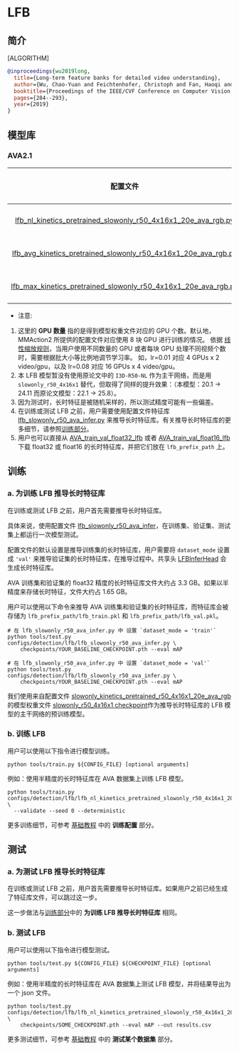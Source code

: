 # LFB

## 简介

[ALGORITHM]

```BibTeX
@inproceedings{wu2019long,
  title={Long-term feature banks for detailed video understanding},
  author={Wu, Chao-Yuan and Feichtenhofer, Christoph and Fan, Haoqi and He, Kaiming and Krahenbuhl, Philipp and Girshick, Ross},
  booktitle={Proceedings of the IEEE/CVF Conference on Computer Vision and Pattern Recognition},
  pages={284--293},
  year={2019}
}
```

## 模型库

### AVA2.1

| 配置文件 | 模态 |  预训练  | 主干网络  | 输入 | GPU 数量 | 分辨率 | 平均精度 | log | json | ckpt |
| :----------------------------------------------------------: | :------: | :----------: | :-------: | :---: | :--: | :------------: | :--: | :----------------------------------------------------------: | :----------------------------------------------------------: | :----------------------------------------------------------: |
| [lfb_nl_kinetics_pretrained_slowonly_r50_4x16x1_20e_ava_rgb.py](/configs/detection/lfb/lfb_nl_kinetics_pretrained_slowonly_r50_4x16x1_20e_ava_rgb.py) |   RGB    | Kinetics-400 | [slowonly_r50_4x16x1](/configs/detection/ava/slowonly_kinetics_pretrained_r50_4x16x1_20e_ava_rgb.py) | 4x16 | 8 | 短边 256 | 24.11 | [log](https://download.openmmlab.com/mmaction/detection/lfb/lfb_nl_kinetics_pretrained_slowonly_r50_4x16x1_20e_ava_rgb/20210224_125052.log) | [json](https://download.openmmlab.com/mmaction/detection/lfb/lfb_nl_kinetics_pretrained_slowonly_r50_4x16x1_20e_ava_rgb/20210224_125052.log.json) | [ckpt](https://download.openmmlab.com/mmaction/detection/lfb/lfb_nl_kinetics_pretrained_slowonly_r50_4x16x1_20e_ava_rgb/lfb_nl_kinetics_pretrained_slowonly_r50_4x16x1_20e_ava_rgb_20210224-2ae136d9.pth) |
| [lfb_avg_kinetics_pretrained_slowonly_r50_4x16x1_20e_ava_rgb.py](/configs/detection/lfb/lfb_avg_kinetics_pretrained_slowonly_r50_4x16x1_20e_ava_rgb.py) |   RGB    | Kinetics-400 | [slowonly_r50_4x16x1](/configs/detection/ava/slowonly_kinetics_pretrained_r50_4x16x1_20e_ava_rgb.py) | 4x16 | 8 | 短边 256 | 20.17 | [log](https://download.openmmlab.com/mmaction/detection/lfb/lfb_avg_kinetics_pretrained_slowonly_r50_4x16x1_20e_ava_rgb/20210301_124812.log) | [json](https://download.openmmlab.com/mmaction/detection/lfb/lfb_avg_kinetics_pretrained_slowonly_r50_4x16x1_20e_ava_rgb/20210301_124812.log.json) | [ckpt](https://download.openmmlab.com/mmaction/detection/lfb/lfb_avg_kinetics_pretrained_slowonly_r50_4x16x1_20e_ava_rgb/lfb_avg_kinetics_pretrained_slowonly_r50_4x16x1_20e_ava_rgb_20210301-19c330b7.pth) |
| [lfb_max_kinetics_pretrained_slowonly_r50_4x16x1_20e_ava_rgb.py](/configs/detection/lfb/lfb_max_kinetics_pretrained_slowonly_r50_4x16x1_20e_ava_rgb.py) |   RGB    | Kinetics-400 | [slowonly_r50_4x16x1](/configs/detection/ava/slowonly_kinetics_pretrained_r50_4x16x1_20e_ava_rgb.py) | 4x16 | 8 | 短边 256 | 22.15 | [log](https://download.openmmlab.com/mmaction/detection/lfb/lfb_max_kinetics_pretrained_slowonly_r50_4x16x1_20e_ava_rgb/20210301_124812.log) | [json](https://download.openmmlab.com/mmaction/detection/lfb/lfb_max_kinetics_pretrained_slowonly_r50_4x16x1_20e_ava_rgb/20210301_124812.log.json) | [ckpt](https://download.openmmlab.com/mmaction/detection/lfb/lfb_max_kinetics_pretrained_slowonly_r50_4x16x1_20e_ava_rgb/lfb_max_kinetics_pretrained_slowonly_r50_4x16x1_20e_ava_rgb_20210301-37efcd15.pth) |

- 注意:

1. 这里的 **GPU 数量** 指的是得到模型权重文件对应的 GPU 个数。默认地，MMAction2 所提供的配置文件对应使用 8 块 GPU 进行训练的情况。
   依据 [线性缩放规则](https://arxiv.org/abs/1706.02677)，当用户使用不同数量的 GPU 或者每块 GPU 处理不同视频个数时，需要根据批大小等比例地调节学习率。
   如，lr=0.01 对应 4 GPUs x 2 video/gpu，以及 lr=0.08 对应 16 GPUs x 4 video/gpu。
2. 本 LFB 模型暂没有使用原论文中的 `I3D-R50-NL` 作为主干网络，而是用 `slowonly_r50_4x16x1` 替代，但取得了同样的提升效果：（本模型：20.1 -> 24.11 而原论文模型：22.1 -> 25.8）。
3. 因为测试时，长时特征是被随机采样的，所以测试精度可能有一些偏差。
4. 在训练或测试 LFB 之前，用户需要使用配置文件特征库 [lfb_slowonly_r50_ava_infer.py](/configs/detection/lfb/lfb_slowonly_r50_ava_infer.py) 来推导长时特征库。有关推导长时特征库的更多细节，请参照[训练部分](#训练)。
5. 用户也可以直接从 [AVA_train_val_float32_lfb](https://download.openmmlab.com/mmaction/detection/lfb/AVA_train_val_float32_lfb.rar) 或者 [AVA_train_val_float16_lfb](https://download.openmmlab.com/mmaction/detection/lfb/AVA_train_val_float16_lfb.rar) 下载 float32 或 float16 的长时特征库，并把它们放在 `lfb_prefix_path` 上。

## 训练

### a. 为训练 LFB 推导长时特征库

在训练或测试 LFB 之前，用户首先需要推导长时特征库。

具体来说，使用配置文件 [lfb_slowonly_r50_ava_infer](/configs/detection/lfb/lfb_slowonly_r50_ava_infer.py)，在训练集、验证集、测试集上都运行一次模型测试。

配置文件的默认设置是推导训练集的长时特征库，用户需要将 `dataset_mode` 设置成 `'val'` 来推导验证集的长时特征库，在推导过程中。共享头 [LFBInferHead](/mmaction/models/heads/lfb_infer_head.py) 会生成长时特征库。

AVA 训练集和验证集的 float32 精度的长时特征库文件大约占 3.3 GB。如果以半精度来存储长时特征，文件大约占 1.65 GB。

用户可以使用以下命令来推导 AVA 训练集和验证集的长时特征库，而特征库会被存储为 `lfb_prefix_path/lfb_train.pkl` 和 `lfb_prefix_path/lfb_val.pkl`。

```shell
# 在 lfb_slowonly_r50_ava_infer.py 中 设置 `dataset_mode = 'train'`
python tools/test.py configs/detection/lfb/lfb_slowonly_r50_ava_infer.py \
    checkpoints/YOUR_BASELINE_CHECKPOINT.pth --eval mAP

# 在 lfb_slowonly_r50_ava_infer.py 中 设置 `dataset_mode = 'val'`
python tools/test.py configs/detection/lfb/lfb_slowonly_r50_ava_infer.py \
    checkpoints/YOUR_BASELINE_CHECKPOINT.pth --eval mAP
```

我们使用来自配置文件 [slowonly_kinetics_pretrained_r50_4x16x1_20e_ava_rgb](/configs/detection/ava/slowonly_kinetics_pretrained_r50_4x16x1_20e_ava_rgb.py) 的模型权重文件 [slowonly_r50_4x16x1 checkpoint](https://download.openmmlab.com/mmaction/detection/ava/slowonly_kinetics_pretrained_r50_4x16x1_20e_ava_rgb/slowonly_kinetics_pretrained_r50_4x16x1_20e_ava_rgb_20201217-40061d5f.pth)作为推导长时特征库的 LFB 模型的主干网络的预训练模型。

### b. 训练 LFB

用户可以使用以下指令进行模型训练。

```shell
python tools/train.py ${CONFIG_FILE} [optional arguments]
```

例如：使用半精度的长时特征库在 AVA 数据集上训练 LFB 模型。

```shell
python tools/train.py configs/detection/lfb/lfb_nl_kinetics_pretrained_slowonly_r50_4x16x1_20e_ava_rgb.py \
  --validate --seed 0 --deterministic
```

更多训练细节，可参考 [基础教程](/docs_zh_CN/getting_started.md#训练配置) 中的 **训练配置** 部分。

## 测试

### a. 为测试 LFB 推导长时特征库

在训练或测试 LFB 之前，用户首先需要推导长时特征库。如果用户之前已经生成了特征库文件，可以跳过这一步。

这一步做法与[训练部分](#Train)中的 **为训练 LFB 推导长时特征库** 相同。

### b. 测试 LFB

用户可以使用以下指令进行模型测试。

```shell
python tools/test.py ${CONFIG_FILE} ${CHECKPOINT_FILE} [optional arguments]
```

例如：使用半精度的长时特征库在 AVA 数据集上测试 LFB 模型，并将结果导出为一个 json 文件。

```shell
python tools/test.py configs/detection/lfb/lfb_nl_kinetics_pretrained_slowonly_r50_4x16x1_20e_ava_rgb.py \
    checkpoints/SOME_CHECKPOINT.pth --eval mAP --out results.csv
```

更多测试细节，可参考 [基础教程](/docs_zh_CN/getting_started.md#测试某个数据集) 中的 **测试某个数据集** 部分。
